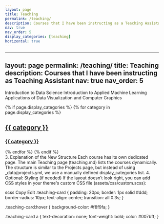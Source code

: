 ```yaml
---
layout: page
title: Teaching
permalink: /teaching/
description: Courses that I have been instructing as a Teaching Assistant.
nav: true
nav_order: 5
display_categories: [teaching]
horizontal: true
---
```


---
layout: page
permalink: /teaching/
title: Teaching
description: Courses that I have been instructing as Teaching Assistant
nav: true
nav_order: 5
---

Introduction to Data Science
Introduction to Applied Machine Learning
Applications of Data Visualization and Computer Graphics


<!-- pages/teaching.md -->
<div class="teaching">
{% if page.display_categories %}
  {% for category in page.display_categories %}
  <a id="{{ category | slugify }}" href=".#{{ category | slugify }}">
    <h2 class="category">{{ category }}</h2>
  </a>
  <div class="grid">
    <div class="teaching-card">
      <a href="{{ site.baseurl }}/teaching/{{ category | slugify }}/">
        <h3>{{ category }}</h3>
      </a>
    </div>
  </div>
  {% endfor %}
{% endif %}
</div>
3. Explanation of the New Structure
Each course has its own dedicated page.
The main Teaching page (teaching.md) lists the courses dynamically.
The structure is similar to the Projects page, but instead of using _data/projects.yml, we use a manually defined display_categories list.
4. Optional: Styling (if needed)
If the layout doesn’t look right, you can add CSS styles in your theme's custom CSS file (assets/css/custom.scss):

scss
Copy
Edit
.teaching-card {
  padding: 20px;
  border: 1px solid #ddd;
  border-radius: 10px;
  text-align: center;
  transition: all 0.3s;
}

.teaching-card:hover {
  background-color: #f8f9fa;
}

.teaching-card a {
  text-decoration: none;
  font-weight: bold;
  color: #007bff;
}
